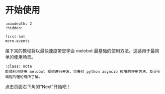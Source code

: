 # 开始使用

```{toctree}
:maxdepth: 2
:hidden:

first-bot
more-events
```

接下来的教程将以最快速度带您学会 melobot 最基础的使用方法。这适用于最简单的使用场景。

```{admonition} 备注
:class: note
能顺利地使用 melobot 框架进行开发，需要对 python asyncio 模块的使用方法，及异步编程的理论有所了解。
```

点击页面右下角的“Next”开始吧！

